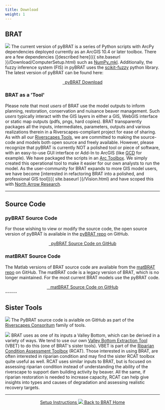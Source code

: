 ```yaml
---
title: Download
weight: 1
---
```


## BRAT

<a href="http://brat.riverscapes.xyz"><img class="float-right" src="{{ site.baseurl }}/assets/images/BRAT_Logo-wGrayTxt.png"></a> The current version of pyBRAT is a series of Python scripts with ArcPy dependencies deployed currently as an ArcGIS 10.4 or later toolbox. There are a few dependencies ([described here]({{ site.baseurl }}/Download/ComputerSetup.html) such as [NumPy_mkl](https://www.lfd.uci.edu/~gohlke/pythonlibs/#numpy). Additionally, the fuzzy inference system (FIS) in pyBRAT uses the [scikit-fuzzy](https://pypi.python.org/pypi/scikit-fuzzy) python library. The latest version of pyBRAT can be found here:

<div align="center">
	<a class="button large" href="https://github.com/Riverscapes/pyBRAT/releases/latest">
	    <i class="fa fa-download"></i>
	    &nbsp;&nbsp;pyBRAT Download</a>
</div>

### BRAT as a 'Tool'
Please note that most *users* of BRAT use the model outputs to inform planning, restoration, conservation and nuisance beaver management. Such *users* typically interact with the GIS layers in either a GIS, WebGIS interface or static map outputs (pdfs, pngs, hard copies). BRAT transparently packages all the inputs, intermediates, parameters, outputs and various realizations therein in a Riverscapes-compliant project for ease of sharing. As with all our [Riverscapes Tools](http://riverscapes.xyz/rc-tools.html), we are committed to making the source-code and models both open source and freely available. However, please recognize that pyBRAT is currently NOT a polished tool or piece of software, with an easy-to-use GUI interface or Add-In to ArcGIS (like [GCD](http://gcd.riverscapes.xyz/) for example). We have packaged the scripts in an [Arc Toolbox](https://desktop.arcgis.com/en/arcmap/10.4/analyze/managing-tools-and-toolboxes/a-quick-tour-of-managing-tools-and-toolboxes.htm). We simply created this operational tool to make it easier for our own analysts to run the model. As the user-community for BRAT expands to more GIS model users, we have become [interested in refactoring BRAT into a polished, and professional GIS tool]({{ site.baseurl }}/Vision.html) and have scoped this with [North Arrow Research](http://northarrowresearch.com).   <a href="{{ site.baseurl }}/support.html"><i class="fa fa-battery-empty"></i></a>

------

## Source Code
### pyBRAT Source Code


For those wishing to view or modify the source code, the open source version of pyBRAT is available in the [pyBRAT repo](https://github.com/Riverscapes/pyBRAT) on GitHub. 

<div align="center">
	<a class="hollow button" href="https://github.com/Riverscapes/pyBRAT"> <i class="fa fa-file-code-o"></i>&nbsp;&nbsp;pyBRAT Source Code on GitHub <i class="fa fa-github"></i></a>
</div>

### matBRAT Source Code
The Matlab versions of BRAT source code are available from the [matBRAT repo](https://github.com/Riverscapes/matBRAT) on GitHub.  The matBRAT code is a legacy version of BRAT, which is no longer maintained.  For the most current BRAT models use the pyBRAT code.

<div align="center">
	<a class="hollow button" href="https://github.com/Riverscapes/matBRAT"> <i class="fa fa-github"></i>&nbsp;&nbsp; matBRAT Source Code on GitHub </a>
</div>
------

## Sister Tools

<a href="http://riverscapes.xyz"><img class="float-left" src="{{ site.baseurl }}/assets/images/logos/RiverscapesConsortium_Logo_Black_BHS_200w.png"></a>
The PyBRAT source code is avialble on GitHub as part of the [Riverscapes Consoritum](http://https://github.com/Riverscapes) family of tools. 

<a href="http://rcat.riverscapes.xyz"><img class="float-right" src="{{ site.baseurl }}/assets/images/RCAT_Logo-wTxt.png"></a>
BRAT uses as one of its inputs a Valley Bottom, which can be derived in a variety of ways. We tend to use our own [Valley Bottom Extraction Tool](http://rcat.riverscapes.xyz/Documentation/Version_1.0/VBET.html) (VBET) to do this (one of BRAT's sister tools). VBET is part of the [Riparian Condition Assessment Toolbox](http://rcat.riverscapes.xyz) (RCAT).  Those interested in using BRAT, are often interested in riparian condition and may find the sister RCAT toolbox quite useful as well. RCAT uses similar inputs to BRAT, but is focused on assessing riparian condition instead of understanding the ability of the riverscape to support dam building activity by beaver. All the same, if riparian restoration is needed to increase capacity, RCAT can help give insights into types and causes of degradation and assessing realistic recovery targets. 

------
<div align="center">
	<a class="hollow button" href="{{ site.baseurl }}/Documentation/Download/ComputerSetup"><i class="fa fa-info-circle"></i> Setup Instructions </a>
	<a class="hollow button" href="{{ site.baseurl }}/"><img src="{{ site.baseurl }}/assets/images/favicons/favicon-16x16.png">  Back to BRAT Home </a>  
</div>

